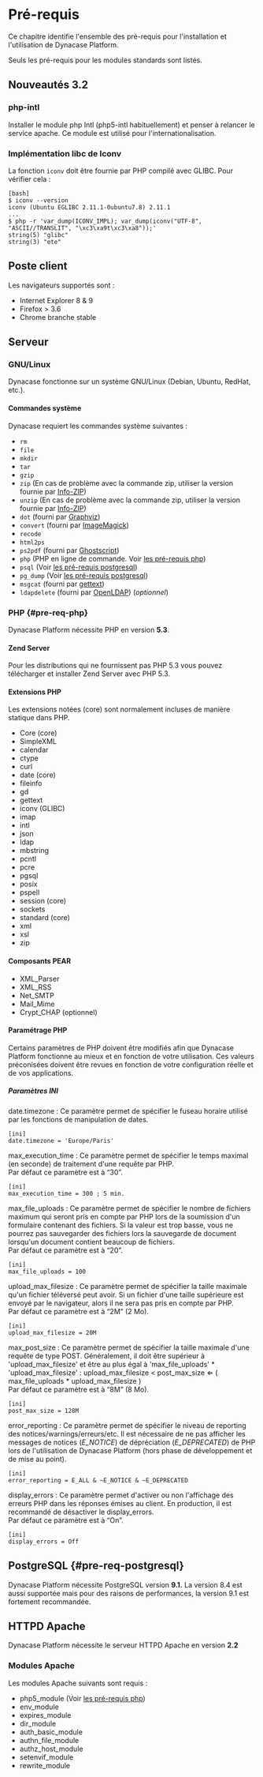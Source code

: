 # Pré-requis


Ce chapitre identifie l'ensemble des pré-requis pour l'installation et l'utilisation de Dynacase Platform.

Seuls les pré-requis pour les modules standards sont listés.


## Nouveautés 3.2

### php-intl 
Installer le module php Intl (php5-intl habituellement) et penser à relancer le service apache.
Ce module est utilisé pour l'internationalisation.

### Implémentation libc de Iconv
La fonction `iconv` doit être fournie par PHP compilé avec GLIBC.
Pour vérifier cela :  

    [bash]
    $ iconv --version
    iconv (Ubuntu EGLIBC 2.11.1-0ubuntu7.8) 2.11.1  
    ...
    $ php -r 'var_dump(ICONV_IMPL); var_dump(iconv("UTF-8", "ASCII//TRANSLIT", "\xc3\xa9t\xc3\xa8"));'  
    string(5) "glibc"
    string(3) "ete"   

## Poste client

Les navigateurs supportés sont :

* Internet Explorer 8 & 9
* Firefox > 3.6
* Chrome branche stable

## Serveur

### GNU/Linux
Dynacase fonctionne sur un système GNU/Linux (Debian, Ubuntu, RedHat, etc.).

#### Commandes système

Dynacase requiert les commandes système suivantes :

* `rm`
* `file`
* `mkdir`
* `tar`
* `gzip`
* `zip` (En cas de problème avec la commande zip, utiliser la version fournie par [Info-ZIP](http://www.info-zip.org/))
* `unzip` (En cas de problème avec la commande zip, utiliser la version fournie par [Info-ZIP](http://www.info-zip.org/))
* `dot` (fourni par [Graphviz](http://graphviz.org/))
* `convert` (fourni par [ImageMagick](http://www.imagemagick.org/))
* `recode`
* `html2ps`
* `ps2pdf` (fourni par [Ghostscript](http://www.ghostscript.com/))
* `php` (PHP en ligne de commande. Voir [les pré-requis php](#pre-req-php))
* `psql` (Voir [les pré-requis postgresql](#pre-req-postgresql))
* `pg_dump` (Voir [les pré-requis postgresql](#pre-req-postgresql))
* `msgcat` (fourni par [gettext](http://www.gnu.org/software/gettext/gettext.html))
* `ldapdelete` (fourni par [OpenLDAP](http://www.openldap.org/)) (*optionnel*)

### PHP {#pre-req-php}

Dynacase Platform nécessite PHP en version **5.3**.

#### Zend Server
Pour les distributions qui ne fournissent pas PHP 5.3 vous pouvez télécharger et installer Zend Server avec PHP 5.3.

#### Extensions PHP
Les extensions notées (core) sont normalement incluses de manière statique dans PHP. 

* Core (core)
* SimpleXML
* calendar
* ctype
* curl
* date (core)
* fileinfo
* gd
* gettext
* iconv (GLIBC)
* imap
* intl
* json
* ldap
* mbstring
* pcntl
* pcre
* pgsql
* posix
* pspell
* session (core)
* sockets
* standard (core)
* xml
* xsl
* zip

#### Composants PEAR

* XML_Parser
* XML_RSS 
* Net_SMTP
* Mail_Mime
* Crypt_CHAP (optionnel) 

#### Paramétrage PHP

Certains paramètres de PHP doivent être modifiés afin que Dynacase Platform fonctionne au mieux et en fonction de votre utilisation. Ces valeurs préconisées doivent être revues en fonction de votre configuration réelle et de vos applications.

##### Paramètres INI

date.timezone
:   Ce paramètre permet de spécifier le fuseau horaire utilisé par les fonctions de manipulation de dates.

    [ini]
    date.timezone = 'Europe/Paris'

max_execution_time
:   Ce paramètre permet de spécifier le temps maximal (en seconde) de traitement d'une requête par PHP.  
Par défaut ce paramètre est à “30”.

    [ini]
    max_execution_time = 300 ; 5 min.

max_file_uploads
:   Ce paramètre permet de spécifier le nombre de fichiers maximum qui seront pris en compte par PHP lors de la soumission d'un formulaire contenant des fichiers.
Si la valeur est trop basse, vous ne pourrez pas sauvegarder des fichiers lors la sauvegarde de document lorsqu'un document contient beaucoup de fichiers.  
Par défaut ce paramètre est à “20”.

    [ini]
    max_file_uploads = 100

upload_max_filesize
:   Ce paramètre permet de spécifier la taille maximale qu'un fichier téléversé peut avoir. Si un fichier d'une taille supérieure est envoyé par le navigateur, alors il ne sera pas pris en compte par PHP.  
Par défaut ce paramètre est à “2M” (2 Mo).

    [ini]
    upload_max_filesize = 20M

max_post_size
:   Ce paramètre permet de spécifier la taille maximale d'une requête de type POST.
Généralement, il doit être supérieur à 'upload_max_filesize' et être au plus égal à 'max_file_uploads' * 'upload_max_filesize' : upload_max_filesize < post_max_size ⇐ ( max_file_uploads * upload_max_filesize )  
Par défaut ce paramètre est à “8M” (8 Mo).

    [ini]
    post_max_size = 128M

error_reporting
:   Ce paramètre permet de spécifier le niveau de reporting des notices/warnings/erreurs/etc. Il est nécessaire de ne pas afficher les messages de notices (*E_NOTICE*) de dépréciation (*E_DEPRECATED*) de PHP lors de l'utilisation de Dynacase Platform (hors phase de développement et de mise au point).

    [ini]
    error_reporting = E_ALL & ~E_NOTICE & ~E_DEPRECATED

display_errors
:   Ce paramètre permet d'activer ou non l'affichage des erreurs PHP dans les réponses émises au client. En production, il est recommandé de désactiver le display_errors.  
Par défaut ce paramètre est à “On”.

    [ini]
    display_errors = Off

## PostgreSQL {#pre-req-postgresql}

Dynacase Platform nécessite PostgreSQL version **9.1.**
La version 8.4 est aussi supportée mais pour des raisons de performances, la version 9.1 est fortement recommandée.

## HTTPD Apache

Dynacase Platform nécessite le serveur HTTPD Apache en version **2.2**

### Modules Apache

Les modules Apache suivants sont requis :

* php5_module (Voir [les pré-requis php](#pre-req-php))
* env_module
* expires_module
* dir_module
* auth_basic_module
* authn_file_module
* authz_host_module
* setenvif_module
* rewrite_module

